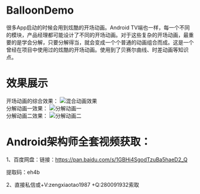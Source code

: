 # BalloonDemo
很多App启动的时候会用到炫酷的开场动画。Android TV端也一样，每一个不同的模块，产品经理都可能设计了不同的开场动画。对于这些复杂的开场动画，最重要的是学会分解，只要分解得当，就会变成一个个普通的动画组合而成。这是一个曾经在项目中使用过的炫酷的开场动画。使用到了贝赛尔曲线、时差动画等知识点。

# 效果展示
开场动画的综合效果：
![混合动画效果](https://img-blog.csdnimg.cn/20201005181109702.gif)  
分解动画一效果：
![分解动画一](https://img-blog.csdnimg.cn/20201005172121367.gif)  
分解动画二效果：
![分解动画二](https://img-blog.csdnimg.cn/20201005174056402.gif)  

# Android架构师全套视频获取：

1、百度网盘：链接：https://pan.baidu.com/s/1GBHi4SgodTzuBa5haeD2_Q

提取码：eh4b


2、直接私信或+V:zengxiaotao1987 +Q:280091932索取
